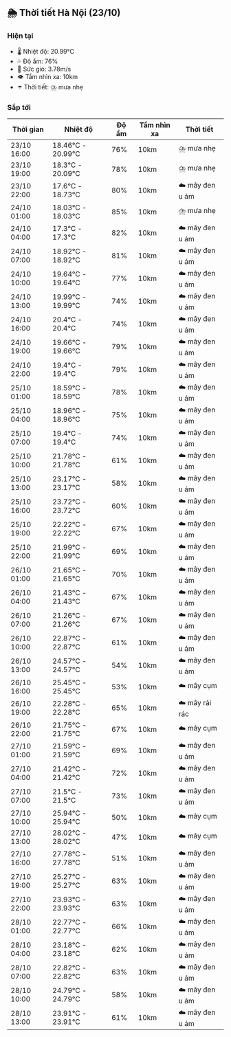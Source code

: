 ## 🌦️ Thời tiết Hà Nội (23/10)

### Hiện tại

- 🌡️ Nhiệt độ: 20.99℃
- 💦 Độ ẩm: 76%
- 💨 Sức gió: 3.78m/s
- 👁️ Tầm nhìn xa: 10km
- ☂️ Thời tiết: ⛈️ mưa nhẹ

### Sắp tới

| Thời gian | Nhiệt độ | Độ ẩm | Tầm nhìn xa | Thời tiết |
| --- | --- | --- | --- | --- |
| 23/10 16:00 | 18.46℃ - 20.99℃ | 76% | 10km | ⛈️ mưa nhẹ |
| 23/10 19:00 | 18.3℃ - 20.09℃ | 78% | 10km | ⛈️ mưa nhẹ |
| 23/10 22:00 | 17.6℃ - 18.73℃ | 80% | 10km | ☁️ mây đen u ám |
| 24/10 01:00 | 18.03℃ - 18.03℃ | 85% | 10km | ⛈️ mưa nhẹ |
| 24/10 04:00 | 17.3℃ - 17.3℃ | 82% | 10km | ☁️ mây đen u ám |
| 24/10 07:00 | 18.92℃ - 18.92℃ | 81% | 10km | ☁️ mây đen u ám |
| 24/10 10:00 | 19.64℃ - 19.64℃ | 77% | 10km | ☁️ mây đen u ám |
| 24/10 13:00 | 19.99℃ - 19.99℃ | 74% | 10km | ☁️ mây đen u ám |
| 24/10 16:00 | 20.4℃ - 20.4℃ | 74% | 10km | ☁️ mây đen u ám |
| 24/10 19:00 | 19.66℃ - 19.66℃ | 79% | 10km | ☁️ mây đen u ám |
| 24/10 22:00 | 19.4℃ - 19.4℃ | 79% | 10km | ☁️ mây đen u ám |
| 25/10 01:00 | 18.59℃ - 18.59℃ | 78% | 10km | ☁️ mây đen u ám |
| 25/10 04:00 | 18.96℃ - 18.96℃ | 75% | 10km | ☁️ mây đen u ám |
| 25/10 07:00 | 19.4℃ - 19.4℃ | 74% | 10km | ☁️ mây đen u ám |
| 25/10 10:00 | 21.78℃ - 21.78℃ | 61% | 10km | ☁️ mây đen u ám |
| 25/10 13:00 | 23.17℃ - 23.17℃ | 58% | 10km | ☁️ mây đen u ám |
| 25/10 16:00 | 23.72℃ - 23.72℃ | 60% | 10km | ☁️ mây đen u ám |
| 25/10 19:00 | 22.22℃ - 22.22℃ | 67% | 10km | ☁️ mây đen u ám |
| 25/10 22:00 | 21.99℃ - 21.99℃ | 69% | 10km | ☁️ mây đen u ám |
| 26/10 01:00 | 21.65℃ - 21.65℃ | 70% | 10km | ☁️ mây đen u ám |
| 26/10 04:00 | 21.43℃ - 21.43℃ | 67% | 10km | ☁️ mây đen u ám |
| 26/10 07:00 | 21.26℃ - 21.26℃ | 67% | 10km | ☁️ mây đen u ám |
| 26/10 10:00 | 22.87℃ - 22.87℃ | 61% | 10km | ☁️ mây đen u ám |
| 26/10 13:00 | 24.57℃ - 24.57℃ | 54% | 10km | ☁️ mây đen u ám |
| 26/10 16:00 | 25.45℃ - 25.45℃ | 53% | 10km | ☁️ mây cụm |
| 26/10 19:00 | 22.28℃ - 22.28℃ | 65% | 10km | ☁️ mây rải rác |
| 26/10 22:00 | 21.75℃ - 21.75℃ | 67% | 10km | ☁️ mây cụm |
| 27/10 01:00 | 21.59℃ - 21.59℃ | 69% | 10km | ☁️ mây đen u ám |
| 27/10 04:00 | 21.42℃ - 21.42℃ | 72% | 10km | ☁️ mây đen u ám |
| 27/10 07:00 | 21.5℃ - 21.5℃ | 73% | 10km | ☁️ mây đen u ám |
| 27/10 10:00 | 25.94℃ - 25.94℃ | 50% | 10km | ☁️ mây cụm |
| 27/10 13:00 | 28.02℃ - 28.02℃ | 47% | 10km | ☁️ mây cụm |
| 27/10 16:00 | 27.78℃ - 27.78℃ | 51% | 10km | ☁️ mây đen u ám |
| 27/10 19:00 | 25.27℃ - 25.27℃ | 63% | 10km | ☁️ mây đen u ám |
| 27/10 22:00 | 23.93℃ - 23.93℃ | 63% | 10km | ☁️ mây đen u ám |
| 28/10 01:00 | 22.77℃ - 22.77℃ | 66% | 10km | ☁️ mây đen u ám |
| 28/10 04:00 | 23.18℃ - 23.18℃ | 62% | 10km | ☁️ mây đen u ám |
| 28/10 07:00 | 22.82℃ - 22.82℃ | 63% | 10km | ☁️ mây đen u ám |
| 28/10 10:00 | 24.79℃ - 24.79℃ | 58% | 10km | ☁️ mây đen u ám |
| 28/10 13:00 | 23.91℃ - 23.91℃ | 61% | 10km | ☁️ mây đen u ám |
